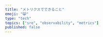 ```yaml
---
title: "メトリクスでできること"
emoji: "😸"
type: "tech"
topics: ["sre", "observability", "metrics"]
published: false
---
```


